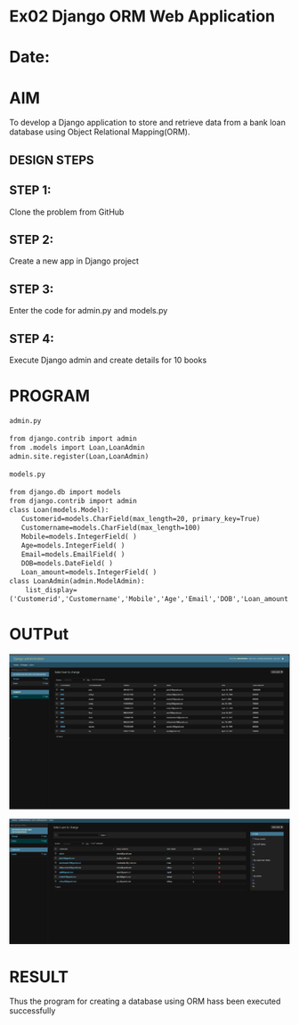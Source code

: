 # Ex02 Django ORM Web Application
# Date:
# AIM

To develop a Django application to store and retrieve data from a bank loan database using Object Relational Mapping(ORM).


## DESIGN STEPS
## STEP 1:
Clone the problem from GitHub

## STEP 2:
Create a new app in Django project

## STEP 3:
Enter the code for admin.py and models.py

## STEP 4:
Execute Django admin and create details for 10 books

# PROGRAM
```
admin.py

from django.contrib import admin
from .models import Loan,LoanAdmin
admin.site.register(Loan,LoanAdmin)

models.py

from django.db import models
from django.contrib import admin
class Loan(models.Model):
   Customerid=models.CharField(max_length=20, primary_key=True)
   Customername=models.CharField(max_length=100)
   Mobile=models.IntegerField( )
   Age=models.IntegerField( )
   Email=models.EmailField( )
   DOB=models.DateField( )
   Loan_amount=models.IntegerField( )
class LoanAdmin(admin.ModelAdmin):
    list_display=('Customerid','Customername','Mobile','Age','Email','DOB','Loan_amount')

```
# OUTPut
![alt text](<Screenshot 2024-12-08 030251-1.png>)






![alt text](<Screenshot 2024-12-11 202404-1.png>)



# RESULT







Thus the program for creating a database using ORM hass been executed successfully
